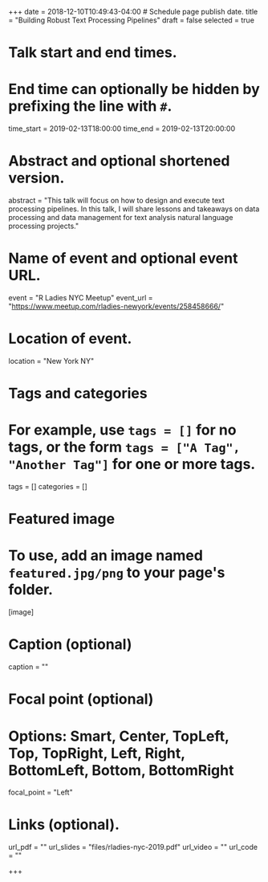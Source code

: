 +++
date = 2018-12-10T10:49:43-04:00 # Schedule page publish date.
title = "Building Robust Text Processing Pipelines"
draft = false
selected = true

# Talk start and end times.
#   End time can optionally be hidden by prefixing the line with `#`.
time_start = 2019-02-13T18:00:00
time_end = 2019-02-13T20:00:00

# Abstract and optional shortened version.
abstract = "This talk will focus on how to design and execute text processing pipelines. In this talk, I will share lessons and takeaways on data processing and data management for text analysis natural language processing projects."

# Name of event and optional event URL.
event = "R Ladies NYC Meetup"
event_url = "https://www.meetup.com/rladies-newyork/events/258458666/"

# Location of event.
location = "New York NY"

# Tags and categories
# For example, use `tags = []` for no tags, or the form `tags = ["A Tag", "Another Tag"]` for one or more tags.
tags = []
categories = []

# Featured image
# To use, add an image named `featured.jpg/png` to your page's folder. 
[image]
  # Caption (optional)
  caption = ""

  # Focal point (optional)
  # Options: Smart, Center, TopLeft, Top, TopRight, Left, Right, BottomLeft, Bottom, BottomRight
  focal_point = "Left"
  
# Links (optional).
url_pdf = ""
url_slides = "files/rladies-nyc-2019.pdf"
url_video = ""
url_code = ""

+++